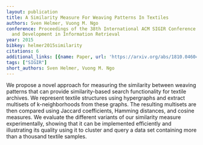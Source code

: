 ```yaml
---
layout: publication
title: A Similarity Measure For Weaving Patterns In Textiles
authors: Sven Helmer, Vuong M. Ngo
conference: Proceedings of the 38th International ACM SIGIR Conference on Research
  and Development in Information Retrieval
year: 2015
bibkey: helmer2015similarity
citations: 6
additional_links: [{name: Paper, url: 'https://arxiv.org/abs/1810.04604'}]
tags: ["SIGIR"]
short_authors: Sven Helmer, Vuong M. Ngo
---
```

We propose a novel approach for measuring the similarity between weaving
patterns that can provide similarity-based search functionality for textile
archives. We represent textile structures using hypergraphs and extract
multisets of k-neighborhoods from these graphs. The resulting multisets are
then compared using Jaccard coefficients, Hamming distances, and cosine
measures. We evaluate the different variants of our similarity measure
experimentally, showing that it can be implemented efficiently and illustrating
its quality using it to cluster and query a data set containing more than a
thousand textile samples.